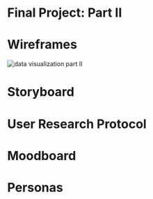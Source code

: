 # Final Project: Part II

# Wireframes
![data visualization part II](https://user-images.githubusercontent.com/54918227/66152323-3f141e80-e5e7-11e9-9284-50bf0d10f6d4.JPG)

# Storyboard

# User Research Protocol

# Moodboard

# Personas
